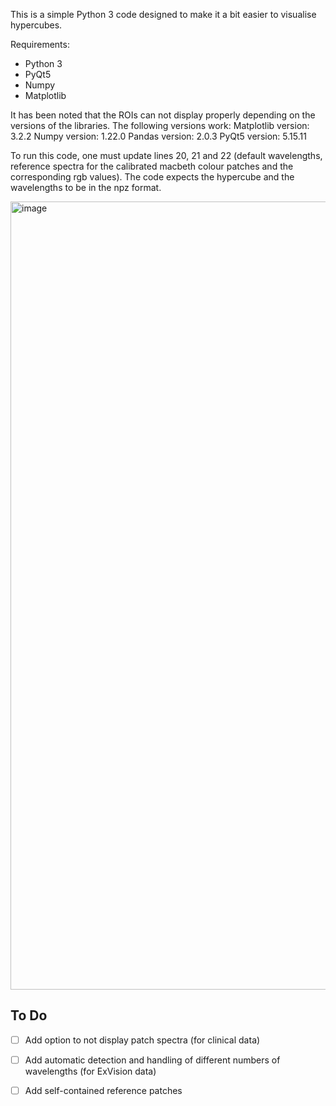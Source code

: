 This is a simple Python 3 code designed to make it a bit easier to visualise hypercubes.

Requirements:
- Python 3
- PyQt5
- Numpy
- Matplotlib

It has been noted that the ROIs can not display properly depending on the versions of the libraries. The following versions work:
Matplotlib version: 3.2.2
Numpy version: 1.22.0
Pandas version: 2.0.3
PyQt5 version: 5.15.11

To run this code, one must update lines 20, 21 and 22 (default wavelengths, reference spectra for the calibrated macbeth colour patches and the corresponding rgb values).
The code expects the hypercube and the wavelengths to be in the npz format.

<img width="1261" alt="image" src="https://github.com/user-attachments/assets/47666333-782e-4c56-9ccc-c8c927dbc1a8">

## To Do
- [ ] Add option to not display patch spectra (for clinical data)
- [ ] Add automatic detection and handling of different numbers of wavelengths (for ExVision data)
- [ ] Add self-contained reference patches

